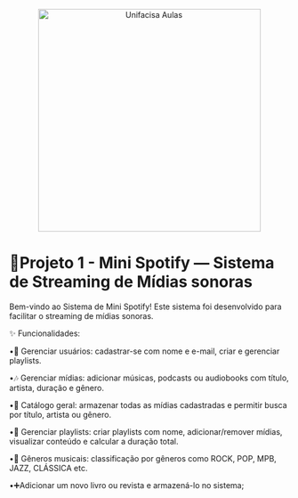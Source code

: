 <p align="center">
  <img src="https://github.com/user-attachments/assets/bd143701-1bd9-4dab-8659-0e55059c29fd" alt="Unifacisa Aulas" width="400" />
</p>

# 📢Projeto 1 - Mini Spotify — Sistema de Streaming de Mídias sonoras
Bem-vindo ao Sistema de Mini Spotify! Este sistema foi desenvolvido para facilitar o streaming de mídias sonoras.

✨ Funcionalidades:

•👤 Gerenciar usuários: cadastrar-se com nome e e-mail, criar e gerenciar playlists.

•🎶 Gerenciar mídias: adicionar músicas, podcasts ou audiobooks com título, artista, duração e gênero.

•📂 Catálogo geral: armazenar todas as mídias cadastradas e permitir busca por título, artista ou gênero.

•📜 Gerenciar playlists: criar playlists com nome, adicionar/remover mídias, visualizar conteúdo e calcular a duração total.

•🎼 Gêneros musicais: classificação por gêneros como ROCK, POP, MPB, JAZZ, CLÁSSICA etc.

•➕Adicionar um novo livro ou revista e armazená-lo no sistema;

